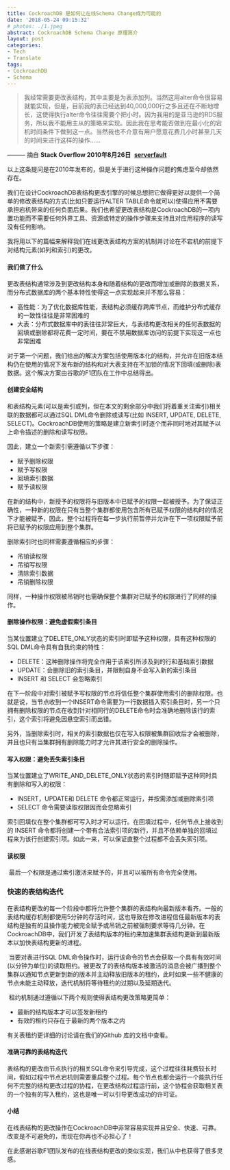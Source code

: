 ```yaml
---
title: CockroachDB 是如何让在线Schema Change成为可能的
date: '2018-05-24 09:15:32'
# photos: ./1.jpeg
abstract: CockroachDB Schema Change 原理简介
layout: post
categories:
- Tech
- Translate
tags:
- CockroachDB
- Schema
---
```


> 我经常需要更改表结构，其中主要是为表添加列。当然这用alter命令很容易就能实现，但是，目前我的表已经达到40,000,000行之多且还在不断地增长，这使得执行alter命令往往需要个把小时。因为我用的是亚马逊的RDS服务，所以我不能用主从的策略来实现。因此我在思考能否做到在最小化的宕机时间条件下做到这一点。当然我也不介意有用户愿意花费几小时甚至几天的时间来进行这样的操作…...

——— 摘自 **Stack Overflow  2010年8月26日**  [**serverfault**](https://serverfault.com/questions/174749/modifying-columns-of-very-large-mysql-tables-with-little-or-no-downtime)

​        以上这条提问是在2010年发布的，但是关于进行这种操作问题的焦虑至今却依然存在。

​        我们在设计CockroachDB表结构更改引擎的时候总想把它做得更好以提供一个简单的修改表结构的方式(比如只要运行ALTER TABLE命令就可以)使得应用不需要承担宕机带来的任何负面后果。我们也希望更改表结构是CockroachDB的一项内置功能而不需要任何外界工具、资源或特定的操作步骤来支持且对应用程序的读写没有任何影响。

​        我将用以下的篇幅来解释我们在线更改表结构方案的机制并讨论在不宕机的前提下对结构元素(如列和索引)的更改。

#### 我们做了什么

​        更改表结构通常涉及到更改结构本身和随着结构的更改而增加或删除的数据关系，而分布式数据库的两个基本特性使得这一点实现起来并不那么容易：

* 高性能：为了优化数据库性能，表结构必须缓存跨库节点，而维护分布式缓存的一致性往往是非常困难的
* 大表：分布式数据库中的表往往非常巨大，与表结构更改相关的任何表数据的回填或删除都将花费一定时间，要在不禁用数据库访问的前提下实现这一点也非常困难

​        对于第一个问题，我们给出的解决方案包括使用版本化的结构，并允许在旧版本结构仍在使用的情况下发布新的结构和对大表支持在不加锁的情况下回填(或删除)表数据。这个解决方案由谷歌的F1团队在工作中总结得出。

#### 创建安全结构

​        和表结构元素(可以是索引或列，但在本文的剩余部分中我们将着重关注索引)相关联的数据都可以通过SQL DML命令删除或读写(比如 INSERT, UPDATE, DELETE, SELECT)。CockroachDB使用的策略是建立新索引时逐个而非同时地对其赋予以上命令描述的删除和读写权限。

因此，建立一个新索引需遵循以下步骤：

* 赋予删除权限
* 赋予写权限
* 回填索引数据
* 赋予读权限

​        在新的结构中，新授予的权限将与旧版本中已赋予的权限一起被授予。为了保证正确性，一种新的权限在只有当整个集群都使用包含所有已赋予权限的结构时的情况下才能被赋予，因此，整个过程将在每一步执行前暂停并允许在下一项权限赋予前将已赋予的权限应用到整个集群。

删除索引时也同样需要遵循相应的步骤：

* 吊销读权限
* 吊销写权限
* 清除索引数据
* 吊销删除权限

​        同样，一种操作权限被吊销时也需确保整个集群对已赋予的权限进行了同样的操作。

#### 删除操作权限：避免虚假索引条目

​        当某位置建立了DELETE_ONLY状态的索引时即赋予这种权限，具有这种权限的SQL DML命令具有自我约束的特性：

* DELETE：这种删除操作将完全作用于该索引所涉及到的行和基础索引数据
* UPDATE：会删除旧的索引条目，并限制自身不会写入新的索引条目
* INSERT 和 SELECT 会忽略索引

​        在下一阶段中对索引被赋予写权限的节点将信任整个集群使用索引的删除权限。也就是说，当节点收到一个INSERT命令需要为一行数据插入索引条目时，另一个只拥有删除权限的节点在收到针对相同行的DELETE命令时会准确地删除该行的索引，这个索引将避免因悬空索引而出错。

​        另外，当删除索引时，相关的索引数据也仅在写入权限被集群回收后才会被删除，并且也只有当集群拥有删除能力时才允许其进行安全的删除操作。

#### 写入权限：避免丢失索引条目

​        当某位置建立了WRITE_AND_DELETE_ONLY状态的索引时随即赋予这种同时具有删除和写入的权限：

* INSERT，UPDATE和 DELETE 命令都正常运行，并按需添加或删除索引项
* SELECT 命令需要读取权限因而会忽略索引

​        索引回填仅在整个集群都可写入时才可以运行。在回填过程中，任何节点上接收到的 INSERT 命令都将创建一个带有合法索引项的新行，并且不依赖单独的回填过程来为该行创建索引项。如此一来，可以保证直整个过程都不会丢失索引项。

#### 读权限

​        最后一个权限是通过索引激活来赋予的，并且可以被所有命令完全使用。

### 快速的表结构迭代

​        在表结构更改的每一个阶段中都将允许整个集群的表结构向最新版本看齐。一般的表结构缓存机制都使用5分钟的存活时间，这也导致在修改进程信任最新版本的表结构是独有的且操作能力被完全赋予或吊销之前被强制要求等待几分钟。在CockroachDB中，我们开发了表结构版本的租约来加速集群表结构更新到最新版本以加快表结构更新的进程。

​        当要对表进行SQL DML命令操作时，运行该命令的节点会获取一个具有有效时间(以分钟为单位)的读取租约。被更改了的表结构版本被激活的消息会被广播到整个集群以通知节点更新到新的版本并主动释放旧版本的租约，此时如果一些不健康的节点未能主动释放，迭代机制将等待租约的过期以及延期迭代。

​        租约机制通过遵循以下两个规则使得表结构更改策略更简单：

* 最新的结构版本才可以签发新租约
* 有效的租约只存在于最新的两个版本之内

有关表租约更详细的讨论请在我们的Github 库的文档中查看。

#### 准确可靠的表结构迭代

​        表结构的更改由节点执行的相关SQL命令来引导完成，这个过程往往耗费较长时间，假如过程中节点宕机则需要重启整个过程。每个节点也都会运行一个能执行任何不完整的结构更改过程的协程，在更改结构过程运行前，这个协程会获取相关表的一个独有的写入租约，这也是唯一可以引导更改成功的许可证。

#### 小结

​        在线表结构的更改操作在CockroachDB中非常容易实现并且安全、快速、可靠。改变是不可避免的，而现在你再也不必担心了！

​        在此感谢谷歌F1团队发布的在线表结构更改的类似实现，我们从中也获得了很多灵感。